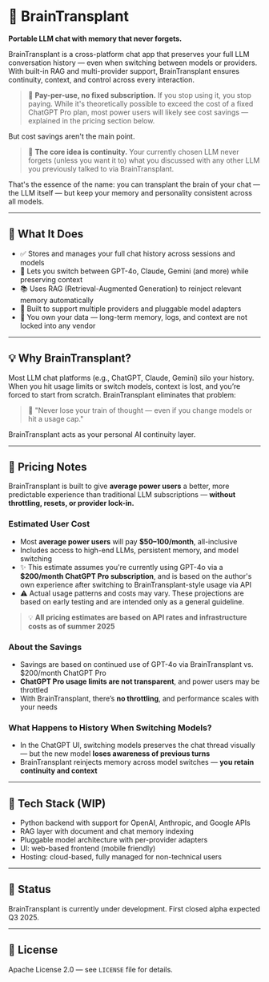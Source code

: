 # 🧠 BrainTransplant

**Portable LLM chat with memory that never forgets.**

BrainTransplant is a cross-platform chat app that preserves your full LLM conversation history — even when switching between models or providers. With built-in RAG and multi-provider support, BrainTransplant ensures continuity, context, and control across every interaction.

> 📅 **Pay-per-use, no fixed subscription.** If you stop using it, you stop paying. While it's theoretically possible to exceed the cost of a fixed ChatGPT Pro plan, most power users will likely see cost savings — explained in the pricing section below.

But cost savings aren't the main point.

> 🧠 **The core idea is continuity.** Your currently chosen LLM never forgets (unless you want it to) what you discussed with any other LLM you previously talked to via BrainTransplant.

That's the essence of the name: you can transplant the brain of your chat — the LLM itself — but keep your memory and personality consistent across all models.

---

## 🚀 What It Does
- ✅ Stores and manages your full chat history across sessions and models
- 🔄 Lets you switch between GPT-4o, Claude, Gemini (and more) while preserving context
- 📚 Uses RAG (Retrieval-Augmented Generation) to reinject relevant memory automatically
- 🧩 Built to support multiple providers and pluggable model adapters
- 🔐 You own your data — long-term memory, logs, and context are not locked into any vendor

---

## 💡 Why BrainTransplant?
Most LLM chat platforms (e.g., ChatGPT, Claude, Gemini) silo your history. When you hit usage limits or switch models, context is lost, and you’re forced to start from scratch. BrainTransplant eliminates that problem:

> 💬 "Never lose your train of thought — even if you change models or hit a usage cap."

BrainTransplant acts as your personal AI continuity layer.

---

## 💸 Pricing Notes
BrainTransplant is built to give **average power users** a better, more predictable experience than traditional LLM subscriptions — **without throttling, resets, or provider lock-in.**

### Estimated User Cost
- Most **average power users** will pay **$50–100/month**, all-inclusive
- Includes access to high-end LLMs, persistent memory, and model switching
- ✨ This estimate assumes you're currently using GPT-4o via a **$200/month ChatGPT Pro subscription**, and is based on the author's own experience after switching to BrainTransplant-style usage via API
- ⚠️ Actual usage patterns and costs may vary. These projections are based on early testing and are intended only as a general guideline.

> 💡 **All pricing estimates are based on API rates and infrastructure costs as of summer 2025**

### About the Savings
- Savings are based on continued use of GPT-4o via BrainTransplant vs. $200/month ChatGPT Pro
- **ChatGPT Pro usage limits are not transparent**, and power users may be throttled
- With BrainTransplant, there’s **no throttling**, and performance scales with your needs

### What Happens to History When Switching Models?
- In the ChatGPT UI, switching models preserves the chat thread visually — but the new model **loses awareness of previous turns**
- BrainTransplant reinjects memory across model switches — **you retain continuity and context**

---

## 🔧 Tech Stack (WIP)
- Python backend with support for OpenAI, Anthropic, and Google APIs
- RAG layer with document and chat memory indexing
- Pluggable model architecture with per-provider adapters
- UI: web-based frontend (mobile friendly)
- Hosting: cloud-based, fully managed for non-technical users

---

## 📅 Status
BrainTransplant is currently under development. First closed alpha expected Q3 2025.

---

## 📜 License
Apache License 2.0 — see `LICENSE` file for details.

